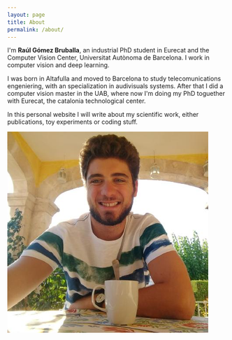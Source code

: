 ```yaml
---
layout: page
title: About
permalink: /about/
---
```


I'm **Raúl Gómez Bruballa**, an industrial PhD student in Eurecat and the Computer Vision Center, Universitat Autònoma de Barcelona. I work in computer vision and deep learning.

I was born in Altafulla and moved to Barcelona to study telecomunications engeniering, with an specialization in audivisuals systems. After that I did a computer vision master in the UAB, where now I'm doing my PhD toguether with Eurecat, the catalonia technological center.

In this personal website I will write about my scientific work, either publications, toy experiments or coding stuff.

<div class="imgcap">
<img src="/assets/me.jpg">
</div>

